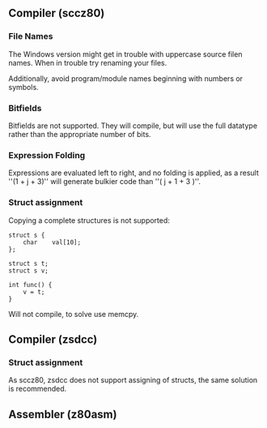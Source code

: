 ## Compiler (sccz80)

### File Names

The Windows version might get in trouble with uppercase source filen names.
When in trouble try renaming your files.

Additionally, avoid program/module names beginning with numbers or symbols.

### Bitfields

Bitfields are not supported. They will compile, but will use the full datatype rather than the appropriate number of bits.

### Expression Folding

Expressions are evaluated left to right, and no folding is applied, as a result ''(1 + j + 3)'' will generate bulkier code than ''( j + 1 + 3 )''.

### Struct assignment

Copying a complete structures is not supported:

    struct s {
        char    val[10];
    };

    struct s t;
    struct s v;

    int func() {
        v = t;
    }

Will not compile, to solve use memcpy.

## Compiler (zsdcc)

### Struct assignment

As sccz80, zsdcc does not support assigning of structs, the same solution is recommended.

## Assembler (z80asm)